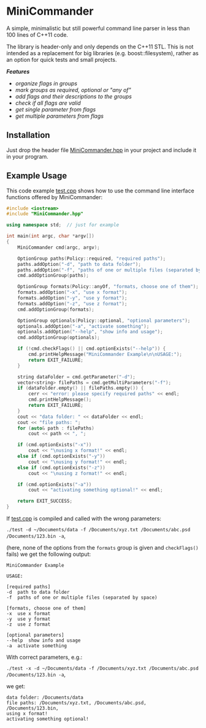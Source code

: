 # MiniCommander
A simple, minimalistic but still powerful command line parser in less than 100 lines of C++11 code.

The library is header-only and only depends on the C++11 STL. This is not intended as a replacement for big libraries (e.g. boost::filesystem), rather as an option for quick tests and small projects.

***Features***

* *organize flags in groups*
* *mark groups as required, optional or "any of"*
* *add flags and their descriptions to the groups*
* *check if all flags are valid*
* *get single parameter from flags*
* *get multiple parameters from flags*

## Installation
Just drop the header file [MiniCommander.hpp](https://github.com/MichaelGrupp/MiniCommander/blob/master/MiniCommander.hpp) in your project and include it in your program.

## Example Usage
This code example [test.cpp](https://github.com/MichaelGrupp/MiniCommander/blob/master/test/test.cpp) shows how to use the command line interface functions offered by MiniCommander:

```c++
#include <iostream>
#include "MiniCommander.hpp"

using namespace std;  // just for example

int main(int argc, char *argv[])
{
    MiniCommander cmd(argc, argv);

    OptionGroup paths(Policy::required, "required paths");
    paths.addOption("-d", "path to data folder");
    paths.addOption("-f", "paths of one or multiple files (separated by space)");
    cmd.addOptionGroup(paths);

    OptionGroup formats(Policy::anyOf, "formats, choose one of them");
    formats.addOption("-x", "use x format");
    formats.addOption("-y", "use y format");
    formats.addOption("-z", "use z format");
    cmd.addOptionGroup(formats);

    OptionGroup optionals(Policy::optional, "optional parameters");
    optionals.addOption("-a", "activate something");
    optionals.addOption("--help", "show info and usage");
    cmd.addOptionGroup(optionals);

    if (!cmd.checkFlags() || cmd.optionExists("--help")) {
        cmd.printHelpMessage("MiniCommander Example\n\nUSAGE:");
        return EXIT_FAILURE;
    }

    string dataFolder = cmd.getParameter("-d");
    vector<string> filePaths = cmd.getMultiParameters("-f");
    if (dataFolder.empty() || filePaths.empty()) {
        cerr << "error: please specify required paths" << endl;
        cmd.printHelpMessage();
        return EXIT_FAILURE;
    }
    cout << "data folder: " << dataFolder << endl;
    cout << "file paths: ";
    for (auto& path : filePaths)
        cout << path << ", ";

    if (cmd.optionExists("-x"))
        cout << "\nusing x format!" << endl;
    else if (cmd.optionExists("-y"))
        cout << "\nusing y format!" << endl;
    else if (cmd.optionExists("-z"))
        cout << "\nusing z format!" << endl;

    if (cmd.optionExists("-a"))
        cout << "activating something optional!" << endl;

    return EXIT_SUCCESS;
}
```
If [test.cpp](https://github.com/MichaelGrupp/MiniCommander/blob/master/test/test.cpp) is compiled and called with the wrong parameters: 

`./test -d ~/Documents/data -f /Documents/xyz.txt /Documents/abc.psd /Documents/123.bin -a`,

(here, none of the options from the ```formats``` group is given and ```checkFlags()``` fails) we get the following output:
```
MiniCommander Example

USAGE:

[required paths]
-d	path to data folder
-f	paths of one or multiple files (separated by space)

[formats, choose one of them]
-x	use x format
-y	use y format
-z	use z format

[optional parameters]
--help	show info and usage
-a	activate something
```

With correct parameters, e.g.: 

`./test -x -d ~/Documents/data -f /Documents/xyz.txt /Documents/abc.psd /Documents/123.bin -a`, 

we get:
```
data folder: /Documents/data
file paths: /Documents/xyz.txt, /Documents/abc.psd, /Documents/123.bin, 
using x format!
activating something optional!
```

